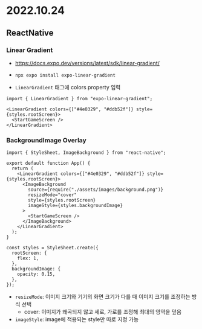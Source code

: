 # 2022.10.24

## ReactNative

### Linear Gradient

* https://docs.expo.dev/versions/latest/sdk/linear-gradient/

* `npx expo install expo-linear-gradient`

* `LinearGradient` 태그에 colors property 입력

```react
import { LinearGradient } from "expo-linear-gradient";

<LinearGradient colors={["#4e0329", "#ddb52f"]} style={styles.rootScreen}>
  <StartGameScreen />
</LinearGradient>
```



### BackgroundImage Overlay

```react
import { StyleSheet, ImageBackground } from "react-native";

export default function App() {
  return (
    <LinearGradient colors={["#4e0329", "#ddb52f"]} style={styles.rootScreen}>
      <ImageBackground
        source={require("./assets/images/background.png")}
        resizeMode="cover"
        style={styles.rootScreen}
        imageStyle={styles.backgroundImage}
      >
        <StartGameScreen />
      </ImageBackground>
    </LinearGradient>
  );
}

const styles = StyleSheet.create({
  rootScreen: {
    flex: 1,
  },
  backgroundImage: {
    opacity: 0.15,
  },
});
```

* `resizeMode`: 이미지 크기와 기기의 화면 크기가 다를 때 이미지 크기를 조정하는 방식 선택
  * cover: 이미지가 왜곡되지 않고 세로, 가로를 조정해 최대의 영역을 덮음
* `imageStyle`: image에 적용되는 style만 따로 지정 가능 